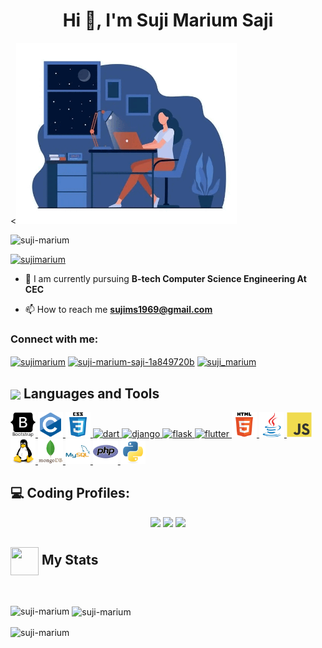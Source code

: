 <h1 align="center">Hi 👋, I'm Suji Marium Saji</h1>
<<img src="https://github.com/suji-marium/suji-marium/blob/main/suji.gif" width="70%" alt="logo.gif"/>
    <br>
    
<p align="left"> <img src="https://komarev.com/ghpvc/?username=suji-marium&label=Profile%20views&color=0e75b6&style=flat" alt="suji-marium" /> </p>

<p align="left"> <a href="https://twitter.com/sujimarium" target="blank"><img src="https://img.shields.io/twitter/follow/sujimarium?logo=twitter&style=for-the-badge" alt="sujimarium" /></a> </p>

- 🌱 I am currently pursuing **B-tech Computer Science Engineering At CEC**

- 📫 How to reach me **sujims1969@gmail.com**

<h3 align="left">Connect with me:</h3>
<p align="left">
<a href="https://twitter.com/sujimarium" target="blank"><img align="center" src="https://raw.githubusercontent.com/rahuldkjain/github-profile-readme-generator/master/src/images/icons/Social/twitter.svg" alt="sujimarium" height="30" width="40" /></a>
<a href="https://linkedin.com/in/suji-marium-saji-1a849720b" target="blank"><img align="center" src="https://raw.githubusercontent.com/rahuldkjain/github-profile-readme-generator/master/src/images/icons/Social/linked-in-alt.svg" alt="suji-marium-saji-1a849720b" height="30" width="40" /></a>
<a href="https://instagram.com/suji_marium" target="blank"><img align="center" src="https://raw.githubusercontent.com/rahuldkjain/github-profile-readme-generator/master/src/images/icons/Social/instagram.svg" alt="suji_marium" height="30" width="40" /></a>
</p>

<h2><img src="https://emojis.slackmojis.com/emojis/images/1471045863/884/ninja.gif?1471045863" align="center"
                width="45" /> Languages and Tools</h2>
<p align="left"> <a href="https://getbootstrap.com" target="_blank" rel="noreferrer"> <img src="https://raw.githubusercontent.com/devicons/devicon/master/icons/bootstrap/bootstrap-plain-wordmark.svg" alt="bootstrap" width="40" height="40"/> </a> <a href="https://www.cprogramming.com/" target="_blank" rel="noreferrer"> <img src="https://raw.githubusercontent.com/devicons/devicon/master/icons/c/c-original.svg" alt="c" width="40" height="40"/> </a> <a href="https://www.w3schools.com/css/" target="_blank" rel="noreferrer"> <img src="https://raw.githubusercontent.com/devicons/devicon/master/icons/css3/css3-original-wordmark.svg" alt="css3" width="40" height="40"/> </a> <a href="https://dart.dev" target="_blank" rel="noreferrer"> <img src="https://www.vectorlogo.zone/logos/dartlang/dartlang-icon.svg" alt="dart" width="40" height="40"/> </a> <a href="https://www.djangoproject.com/" target="_blank" rel="noreferrer"> <img src="https://cdn.worldvectorlogo.com/logos/django.svg" alt="django" width="40" height="40"/> </a> <a href="https://flask.palletsprojects.com/" target="_blank" rel="noreferrer"> <img src="https://www.vectorlogo.zone/logos/pocoo_flask/pocoo_flask-icon.svg" alt="flask" width="40" height="40"/> </a> <a href="https://flutter.dev" target="_blank" rel="noreferrer"> <img src="https://www.vectorlogo.zone/logos/flutterio/flutterio-icon.svg" alt="flutter" width="40" height="40"/> </a> <a href="https://www.w3.org/html/" target="_blank" rel="noreferrer"> <img src="https://raw.githubusercontent.com/devicons/devicon/master/icons/html5/html5-original-wordmark.svg" alt="html5" width="40" height="40"/> </a> <a href="https://www.java.com" target="_blank" rel="noreferrer"> <img src="https://raw.githubusercontent.com/devicons/devicon/master/icons/java/java-original.svg" alt="java" width="40" height="40"/> </a> <a href="https://developer.mozilla.org/en-US/docs/Web/JavaScript" target="_blank" rel="noreferrer"> <img src="https://raw.githubusercontent.com/devicons/devicon/master/icons/javascript/javascript-original.svg" alt="javascript" width="40" height="40"/> </a> <a href="https://www.linux.org/" target="_blank" rel="noreferrer"> <img src="https://raw.githubusercontent.com/devicons/devicon/master/icons/linux/linux-original.svg" alt="linux" width="40" height="40"/> </a> <a href="https://www.mongodb.com/" target="_blank" rel="noreferrer"> <img src="https://raw.githubusercontent.com/devicons/devicon/master/icons/mongodb/mongodb-original-wordmark.svg" alt="mongodb" width="40" height="40"/> </a> <a href="https://www.mysql.com/" target="_blank" rel="noreferrer"> <img src="https://raw.githubusercontent.com/devicons/devicon/master/icons/mysql/mysql-original-wordmark.svg" alt="mysql" width="40" height="40"/> </a> <a href="https://www.php.net" target="_blank" rel="noreferrer"> <img src="https://raw.githubusercontent.com/devicons/devicon/master/icons/php/php-original.svg" alt="php" width="40" height="40"/> </a> <a href="https://www.python.org" target="_blank" rel="noreferrer"> <img src="https://raw.githubusercontent.com/devicons/devicon/master/icons/python/python-original.svg" alt="python" width="40" height="40"/> </a> </p>

<h2 align="left"> 💻 Coding Profiles:</h2>

<div>
<p align="center">
  <a href="https://www.hackerrank.com/sujims1969"><img src="https://img.shields.io/badge/-Hackerrank-2EC866?style=for-the-badge&logo=HackerRank&logoColor=white"></a>
  <a href="https://leetcode.com/suji_marium/"><img src="https://img.shields.io/badge/-LeetCode-FFA116?style=for-the-badge&logo=LeetCode&logoColor=black"></a>
  <a href="https://www.codechef.com/users/coec2_90"><img src="https://img.shields.io/badge/-CodeChef-5B4638?style=for-the-badge&logo=CodeChef&logoColor=white"></a>
</p>
</div>

<div align="left">
        <h2><img width="45" height="45" align="center" src="https://giffiles.alphacoders.com/576/57604.gif" /> My Stats</h2>
 </div>
 <br/>
<p><img align="left" src="https://github-readme-stats.vercel.app/api/top-langs?username=suji-marium&show_icons=true&locale=en&layout=compact" alt="suji-marium" /></p>

<p>&nbsp;<img align="center" src="https://github-readme-stats.vercel.app/api?username=suji-marium&show_icons=true&locale=en" alt="suji-marium" /></p>

<p><img align="center" src="https://github-readme-streak-stats.herokuapp.com/?user=suji-marium&" alt="suji-marium" /></p>
